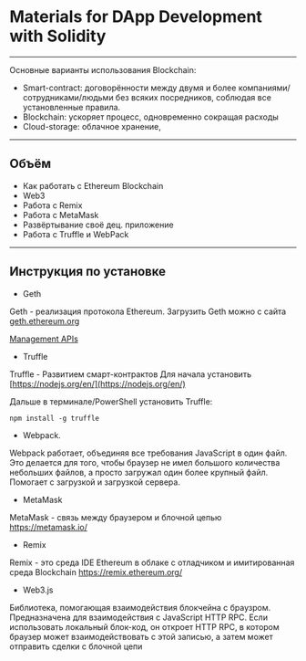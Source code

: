 # Materials for DApp Development with Solidity

<hr>

Основные варианты использования Blockchain: 

* Smart-contract: договорённости между двумя и более компаниями/сотрудниками/людьми без всяких посредников, соблюдая все установленные правила.
* Blockchain: ускоряет процесс, одновременно сокращая расходы
* Cloud-storage: облачное хранение, 

<hr>


## Объём 
* Как работать с Ethereum Blockchain
* Web3
* Работа с Remix
* Работа с MetaMask
* Развёртывание своё дец. приложение
* Работа с Truffle и WebPack

<hr>

## Инструкция по установке 
* Geth 

Geth - реализация протокола Ethereum. 
Загрузить Geth можно с сайта [geth.ethereum.org](https://geth.ethereum.org/downloads/)

[Management APIs](https://github.com/ethereum/go-ethereum/wiki/Management-APIs)

* Truffle

Truffle - Развитием смарт-контрактов
Для начала установить [https://nodejs.org/en/](https://nodejs.org/en/)

Дальше в терминале/PowerShell установить Truffle:
```
npm install -g truffle
```

* Webpack. 

Webpack работает, объединяя все требования JavaScript в один файл. Это делается для того, чтобы браузер не имел большого количества небольших файлов, а просто загружал один более крупный файл. Помогает с загрузкой и загрузкой сервера.


* MetaMask

MetaMask - связь между браузером и блочной цепью https://metamask.io/

* Remix

Remix - это среда IDE Ethereum в облаке с отладчиком и имитированная среда Blockchain https://remix.ethereum.org/

* Web3.js

Библиотека, помогающая взаимодействия блокчейна с браузром. Предназначена для взаимодействия с JavaScript HTTP RPC. Если использовать локальный блок-код, он откроет HTTP RPC, в котором браузер может взаимодействовать с этой записью, а затем может отправить сделки с блочной цепи
